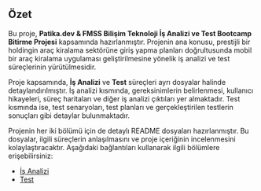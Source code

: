 ## Özet

Bu proje, **Patika.dev & FMSS Bilişim Teknoloji İş Analizi ve Test Bootcamp Bitirme Projesi** kapsamında hazırlanmıştır. Projenin ana konusu, prestijli bir holdingin araç kiralama sektörüne giriş yapma planları doğrultusunda mobil bir araç kiralama uygulaması geliştirilmesine yönelik iş analizi ve test süreçlerinin yürütülmesidir.

Proje kapsamında, **İş Analizi** ve **Test** süreçleri ayrı dosyalar halinde detaylandırılmıştır. İş analizi kısmında, gereksinimlerin belirlenmesi, kullanıcı hikayeleri, süreç haritaları ve diğer iş analizi çıktıları yer almaktadır. Test kısmında ise, test senaryoları, test planları ve gerçekleştirilen testlerin sonuçları gibi detaylar bulunmaktadır.

Projenin her iki bölümü için de detaylı README dosyaları hazırlanmıştır. Bu dosyalar, ilgili süreçlerin anlaşılmasını ve proje içeriğinin incelenmesini kolaylaştıracaktır. Aşağıdaki bağlantıları kullanarak ilgili bölümlere erişebilirsiniz:

- [İş Analizi](İŞ%20ANALİZİ/README.md)
- [Test](TEST/README.md)
